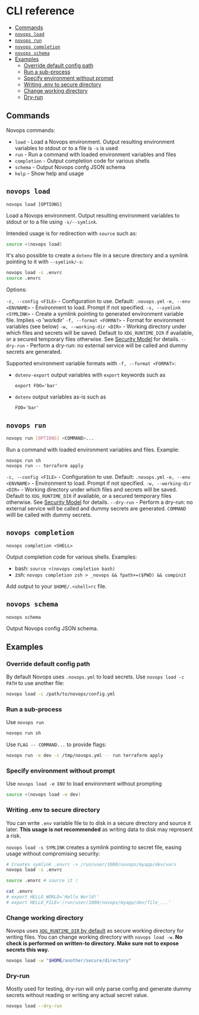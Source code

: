 # CLI reference

- [Commands](#commands)
- [`novops load`](#novops-load)
- [`novops run`](#novops-run)
- [`novops completion`](#novops-completion)
- [`novops schema`](#novops-schema)
- [Examples](#examples)
  - [Override default config path](#override-default-config-path)
  - [Run a sub-process](#run-a-sub-process)
  - [Specify environment without prompt](#specify-environment-without-prompt)
  - [Writing .env to secure directory](#writing-env-to-secure-directory)
  - [Change working directory](#change-working-directory)
  - [Dry-run](#dry-run)

## Commands

Novops commands:

- `load` - Load a Novops environment. Output resulting environment variables to stdout or to a file is `-s` is used
- `run` - Run a command with loaded environment variables and files
- `completion` -  Output completion code for various shells
- `schema` - Output Novops confg JSON schema
- `help` - Show help and usage

## `novops load`

```
novops load [OPTIONS]
```

Load a Novops environment. Output resulting environment variables to stdout or to a file using `-s/--symlink`.

Intended usage is for redirection with `source` such as:

```sh
source <(novops load)
```

It's also possible to create a `dotenv` file in a secure directory and a symlink pointing to it with `--symlink/-s`:

```sh
novops load -s .envrc
source .envrc
```

Options:

`-c, --config <FILE>` - Configuration to use. Default: `.novops.yml`
`-e, --env <ENVNAME>` - Environment to load. Prompt if not specified.
`-s, --symlink <SYMLINK>` -  Create a symlink pointing to generated environment variable file. Implies -o 'workdir'
`-f, --format <FORMAT>` - Format for environment variables (see below)
`-w, --working-dir <DIR>` - Working directory under which files and secrets will be saved. Default to `XDG_RUNTIME_DIR` if available, or a secured temporary files otherwise. See [Security Model](./security.md) for details. 
`--dry-run` - Perform a dry-run: no external service will be called and dummy secrets are generated.

Supported environment variable formats with `-f, --format <FORMAT>`:

- `dotenv-export` output variables with `export` keywords such as
  ```
  export FOO='bar'
  ```
- `dotenv` output variables as-is such as
  ```
  FOO='bar'
  ```

## `novops run`

```sh
novops run [OPTIONS] <COMMAND>...
```

Run a command with loaded environment variables and files. Example: 

```
novops run sh
novops run -- terraform apply
```

`-c, --config <FILE>` - Configuration to use. Default: `.novops.yml`
`-e, --env <ENVNAME>` - Environment to load. Prompt if not specified.
`-w, --working-dir <DIR>` - Working directory under which files and secrets will be saved. Default to `XDG_RUNTIME_DIR` if available, or a secured temporary files otherwise. See [Security Model](./security.md) for details. 
`--dry-run` - Perform a dry-run: no external service will be called and dummy secrets are generated. `COMMAND` willl be called with dummy secrets.

## `novops completion`

```
novops completion <SHELL>
```

Output completion code for various shells. Examples: 
- bash: `source <(novops completion bash)` 
- zsh: `novops completion zsh > _novops && fpath+=($PWD) && compinit` 

Add output to your `$HOME/.<shell>rc`  file.

## `novops schema`

```
novops schema
```

Output Novops config JSON schema. 

## Examples

### Override default config path

By default Novops uses `.novops.yml` to load secrets. Use `novops load -c PATH` to use another file:

```sh
novops load -c /path/to/novops/config.yml
```

### Run a sub-process

Use `novops run`

```sh
novops run sh
```

Use `FLAG -- COMMAND...` to provide flags:

```sh
novops run -e dev -c /tmp/novops.yml -- run terraform apply
```

### Specify environment without prompt

Use `novops load -e ENV` to load environment without prompting

```sh
source <(novops load -e dev)
```

### Writing .env to secure directory

You can write `.env` variable file to to disk in a secure directory and source it later. **This usage is not recommended** as writing data to disk may represent a risk. 

`novops load -s SYMLINK` creates a symlink pointing to secret file, easing usage without compromising security:

```sh
# Creates symlink .envrc -> /run/user/1000/novops/myapp/dev/vars
novops load -s .envrc

source .envrc # source it !

cat .envrc
# export HELLO_WORLD='Hello World!'
# export HELLO_FILE='/run/user/1000/novops/myapp/dev/file_...'
```

### Change working directory

Novops uses [`XDG_RUNTIME_DIR` by default](../advanced/security.md) as secure working directory for writing files. You can change working directory with `novops load -w`. **No check is performed on written-to directory. Make sure not to expose secrets this way.**

```sh
novops load -w "$HOME/another/secure/directory"
```

### Dry-run

Mostly used for testing, dry-run will only parse config and generate dummy secrets without reading or writing any actual secret value. 

```sh
novops load --dry-run
```